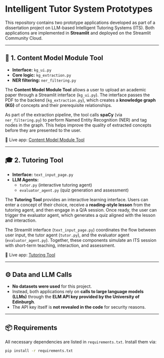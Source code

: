 # Intelligent Tutor System Prototypes

This repository contains two prototype applications developed as part of a dissertation project on LLM-based Intelligent Tutoring Systems (ITS). Both applications are implemented in **Streamlit** and deployed on the Streamlit Community Cloud.

---

## 📘 1. Content Model Module Tool

- **Interface:** `kg_ui.py`  
- **Core logic:** `kg_extraction.py`  
- **NER filtering:** `ner_filtering.py`  

The **Content Model Module Tool** allows a user to upload an academic paper through a Streamlit interface (`kg_ui.py`). The interface passes the PDF to the backend (`kg_extraction.py`), which creates a **knowledge graph (KG)** of concepts and their prerequisite relationships.  

As part of the extraction pipeline, the tool calls **spaCy** (via `ner_filtering.py`) to perform Named Entity Recognition (NER) and tag nodes in the graph. This helps improve the quality of extracted concepts before they are presented to the user.

🔗 Live app: [Content Model Module Tool](https://llm-tutor-int5fhkcsicwhsgq2pfu3s.streamlit.app/)

---

## 🎓 2. Tutoring Tool

- **Interface:** `text_input_page.py`  
- **LLM Agents:**  
  - `tutor.py` (interactive tutoring agent)  
  - `evaluator_agent.py` (quiz generation and assessment)  

The **Tutoring Tool** provides an interactive learning interface. Users can enter a concept of their choice, receive a **reading-style lesson** from the tutoring agent, and then engage in a Q/A session. Once ready, the user can trigger the evaluator agent, which generates a quiz aligned with the lesson and interaction.  

The Streamlit interface (`text_input_page.py`) coordinates the flow between user input, the tutor agent (`tutor.py`), and the evaluator agent (`evaluator_agent.py`). Together, these components simulate an ITS session with short-term teaching, interaction, and assessment.

🔗 Live app: [Tutoring Tool](https://llm-tutor-ifurra8fgsx5ttyfrcem62.streamlit.app/)

---

## ⚙️ Data and LLM Calls

- **No datasets were used** for this project.  
- Instead, both applications rely on **calls to large language models (LLMs)** through the **ELM API key provided by the University of Edinburgh**.  
- The API key itself is **not revealed in the code** for security reasons.

---

## 📦 Requirements

All necessary dependencies are listed in `requirements.txt`. Install them via:

```bash
pip install -r requirements.txt
